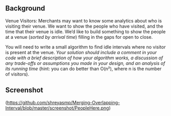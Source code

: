 

## Background

Venue Visitors: Merchants may want to know some analytics about who is visiting their venue. We want to show the people who have visited, and the time that their venue is idle. We’d like to build something to show the people at a venue (*sorted by arrival time*) filling in the gaps for open to close.

You will need to write a small algorithm to find idle intervals where no visitor is present at the venue.  *Your solution should include a comment in your code with a brief description of how your algorithm works, a discussion of any trade-offs or assumptions you made in your design, and an analysis of its running time* (hint: you can do better than O(n²), where n is the number of visitors).

## Screenshot
(https://github.com/shreyasmp/Merging-Overlapping-Interval/blob/master/screenshot/PeopleHere.png)
